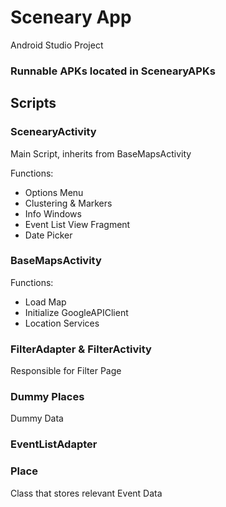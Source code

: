 # Sceneary App

Android Studio Project

### Runnable APKs located in ScenearyAPKs

## Scripts

### ScenearyActivity

Main Script, inherits from BaseMapsActivity

Functions: 

- Options Menu
- Clustering & Markers
- Info Windows
- Event List View Fragment
- Date Picker

### BaseMapsActivity

Functions:

- Load Map
- Initialize GoogleAPIClient
- Location Services

### FilterAdapter & FilterActivity 

Responsible for Filter Page

### Dummy Places

Dummy Data

### EventListAdapter

### Place

Class that stores relevant Event Data